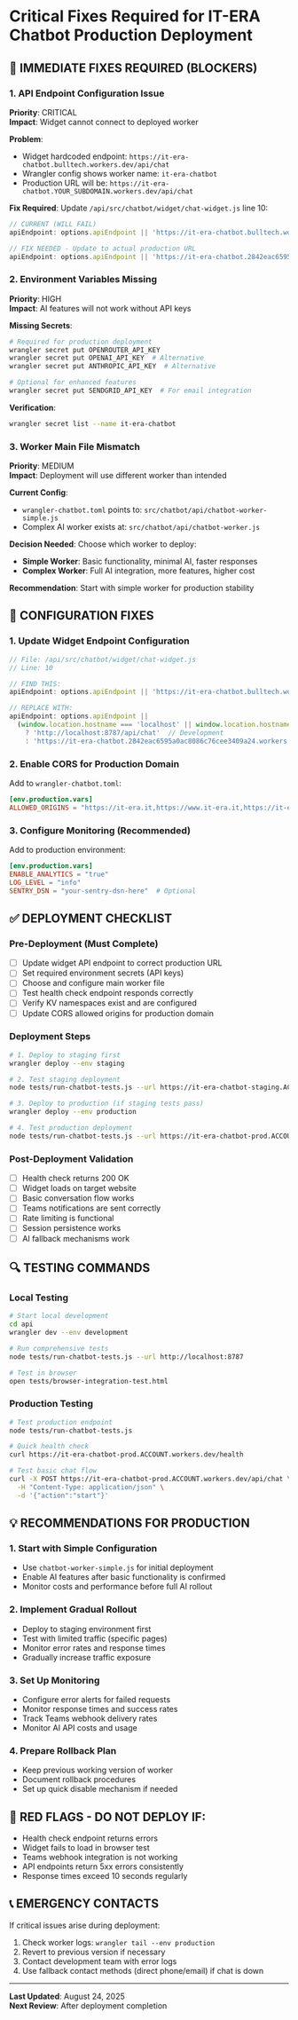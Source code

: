 # Critical Fixes Required for IT-ERA Chatbot Production Deployment

## 🚨 IMMEDIATE FIXES REQUIRED (BLOCKERS)

### 1. API Endpoint Configuration Issue
**Priority**: CRITICAL  
**Impact**: Widget cannot connect to deployed worker

**Problem**:
- Widget hardcoded endpoint: `https://it-era-chatbot.bulltech.workers.dev/api/chat`  
- Wrangler config shows worker name: `it-era-chatbot`  
- Production URL will be: `https://it-era-chatbot.YOUR_SUBDOMAIN.workers.dev/api/chat`

**Fix Required**:
Update `/api/src/chatbot/widget/chat-widget.js` line 10:

```javascript
// CURRENT (WILL FAIL)
apiEndpoint: options.apiEndpoint || 'https://it-era-chatbot.bulltech.workers.dev/api/chat',

// FIX NEEDED - Update to actual production URL
apiEndpoint: options.apiEndpoint || 'https://it-era-chatbot.2842eac6595a0ac8086c76cee3409a24.workers.dev/api/chat',
```

### 2. Environment Variables Missing
**Priority**: HIGH  
**Impact**: AI features will not work without API keys

**Missing Secrets**:
```bash
# Required for production deployment
wrangler secret put OPENROUTER_API_KEY
wrangler secret put OPENAI_API_KEY  # Alternative
wrangler secret put ANTHROPIC_API_KEY  # Alternative

# Optional for enhanced features  
wrangler secret put SENDGRID_API_KEY  # For email integration
```

**Verification**:
```bash
wrangler secret list --name it-era-chatbot
```

### 3. Worker Main File Mismatch  
**Priority**: MEDIUM  
**Impact**: Deployment will use different worker than intended

**Current Config**: 
- `wrangler-chatbot.toml` points to: `src/chatbot/api/chatbot-worker-simple.js`
- Complex AI worker exists at: `src/chatbot/api/chatbot-worker.js`

**Decision Needed**:
Choose which worker to deploy:
- **Simple Worker**: Basic functionality, minimal AI, faster responses
- **Complex Worker**: Full AI integration, more features, higher cost

**Recommendation**: Start with simple worker for production stability

## 🔧 CONFIGURATION FIXES

### 1. Update Widget Endpoint Configuration

```javascript
// File: /api/src/chatbot/widget/chat-widget.js
// Line: 10

// FIND THIS:
apiEndpoint: options.apiEndpoint || 'https://it-era-chatbot.bulltech.workers.dev/api/chat',

// REPLACE WITH:
apiEndpoint: options.apiEndpoint || 
  (window.location.hostname === 'localhost' || window.location.hostname === '127.0.0.1') 
    ? 'http://localhost:8787/api/chat'  // Development
    : 'https://it-era-chatbot.2842eac6595a0ac8086c76cee3409a24.workers.dev/api/chat', // Production
```

### 2. Enable CORS for Production Domain

Add to `wrangler-chatbot.toml`:
```toml
[env.production.vars]
ALLOWED_ORIGINS = "https://it-era.it,https://www.it-era.it,https://it-era.pages.dev"
```

### 3. Configure Monitoring (Recommended)

Add to production environment:
```toml
[env.production.vars]
ENABLE_ANALYTICS = "true"
LOG_LEVEL = "info" 
SENTRY_DSN = "your-sentry-dsn-here"  # Optional
```

## ✅ DEPLOYMENT CHECKLIST

### Pre-Deployment (Must Complete)
- [ ] Update widget API endpoint to correct production URL
- [ ] Set required environment secrets (API keys)  
- [ ] Choose and configure main worker file
- [ ] Test health check endpoint responds correctly
- [ ] Verify KV namespaces exist and are configured
- [ ] Update CORS allowed origins for production domain

### Deployment Steps
```bash
# 1. Deploy to staging first
wrangler deploy --env staging

# 2. Test staging deployment
node tests/run-chatbot-tests.js --url https://it-era-chatbot-staging.ACCOUNT.workers.dev

# 3. Deploy to production (if staging tests pass)
wrangler deploy --env production

# 4. Test production deployment
node tests/run-chatbot-tests.js --url https://it-era-chatbot-prod.ACCOUNT.workers.dev
```

### Post-Deployment Validation
- [ ] Health check returns 200 OK
- [ ] Widget loads on target website  
- [ ] Basic conversation flow works
- [ ] Teams notifications are sent correctly
- [ ] Rate limiting is functional
- [ ] Session persistence works
- [ ] AI fallback mechanisms work

## 🔍 TESTING COMMANDS

### Local Testing
```bash
# Start local development
cd api
wrangler dev --env development

# Run comprehensive tests
node tests/run-chatbot-tests.js --url http://localhost:8787

# Test in browser
open tests/browser-integration-test.html
```

### Production Testing  
```bash
# Test production endpoint
node tests/run-chatbot-tests.js

# Quick health check
curl https://it-era-chatbot-prod.ACCOUNT.workers.dev/health

# Test basic chat flow
curl -X POST https://it-era-chatbot-prod.ACCOUNT.workers.dev/api/chat \
  -H "Content-Type: application/json" \
  -d '{"action":"start"}'
```

## 💡 RECOMMENDATIONS FOR PRODUCTION

### 1. Start with Simple Configuration
- Use `chatbot-worker-simple.js` for initial deployment
- Enable AI features after basic functionality is confirmed
- Monitor costs and performance before full AI rollout

### 2. Implement Gradual Rollout
- Deploy to staging environment first
- Test with limited traffic (specific pages)
- Monitor error rates and response times
- Gradually increase traffic exposure

### 3. Set Up Monitoring
- Configure error alerts for failed requests
- Monitor response times and success rates
- Track Teams webhook delivery rates
- Monitor AI API costs and usage

### 4. Prepare Rollback Plan
- Keep previous working version of worker
- Document rollback procedures
- Set up quick disable mechanism if needed

## 🚨 RED FLAGS - DO NOT DEPLOY IF:
- Health check endpoint returns errors
- Widget fails to load in browser test
- Teams webhook integration is not working
- API endpoints return 5xx errors consistently
- Response times exceed 10 seconds regularly

## 📞 EMERGENCY CONTACTS
If critical issues arise during deployment:
1. Check worker logs: `wrangler tail --env production`
2. Revert to previous version if necessary
3. Contact development team with error logs
4. Use fallback contact methods (direct phone/email) if chat is down

---

**Last Updated**: August 24, 2025  
**Next Review**: After deployment completion